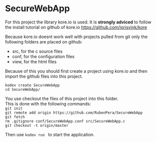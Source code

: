 # SecureWebApp

For this project the library kore.io is used. 
It is **strongly adviced** to follow the install tutorial on github of kore.io
https://github.com/jorisvink/kore

Because kore.io doesnt work well with projects pulled from git only the following folders are placed on github:
* src, for the c source files
* conf, for the configuration files
* view, for the html files

Because of this you should first create a project using kore.io and then import the github files into this project.

`kodev create SecureWebApp`<br />
`cd SecureWebApp/` <br />

You use checkout the files of this project into this folder.<br />
This is done with the following commands:<br />
`git init`<br />
`git remote add origin https://github.com/RubenPera/SecureWebApp`<br />
`git fetch`<br />
`rm .gitignore conf/SecureWebApp.conf src/SecureWebApp.c`<br />
`git checkout -t origin/master`<br />

Then use `kodev run ` to start the application.


